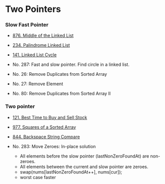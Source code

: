# Two Pointers

### Slow Fast Pointer

* [876. Middle of the Linked List](https://leetcode.com/problems/middle-of-the-linked-list/)
* [234. Palindrome Linked List](https://leetcode.com/problems/palindrome-linked-list/)
* [141. Linked List Cycle](https://leetcode.com/problems/linked-list-cycle/)
* No. 287: Fast and slow pointer. Find circle in a linked list.



* No. 26: Remove Duplicates from Sorted Array
* No. 27: Remove Element
* No. 80: Remove Duplicates from Sorted Array II





### Two pointer

* [121. Best Time to Buy and Sell Stock](https://leetcode.com/problems/best-time-to-buy-and-sell-stock/)



* [977. Squares of a Sorted Array](https://leetcode.com/problems/squares-of-a-sorted-array/)
* [844. Backspace String Compare](https://leetcode.com/problems/backspace-string-compare/)



* No. 283: Move Zeroes: In-place solution
  * All elements before the slow pointer (lastNonZeroFoundAt) are non-zeroes.
  * All elements between the current and slow pointer are zeroes.
  * swap(nums\[lastNonZeroFoundAt++], nums\[cur]);
  * worst case faster

